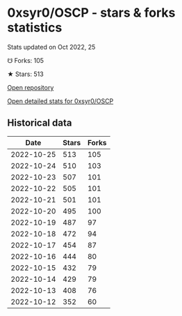 # 0xsyr0/OSCP - stars & forks statistics

Stats updated on Oct 2022, 25

☋ Forks: 105

★ Stars: 513

[Open repository](https://github.com/0xsyr0/OSCP)

[Open detailed stats for 0xsyr0/OSCP](https://reviewgithub.com/rep/0xsyr0/OSCP)

## Historical data
| Date | Stars | Forks |
|------|-------|-------|
| 2022-10-25 | 513 | 105 | 
| 2022-10-24 | 510 | 103 | 
| 2022-10-23 | 507 | 101 | 
| 2022-10-22 | 505 | 101 | 
| 2022-10-21 | 501 | 101 | 
| 2022-10-20 | 495 | 100 | 
| 2022-10-19 | 487 | 97 | 
| 2022-10-18 | 472 | 94 | 
| 2022-10-17 | 454 | 87 | 
| 2022-10-16 | 444 | 80 | 
| 2022-10-15 | 432 | 79 | 
| 2022-10-14 | 429 | 79 | 
| 2022-10-13 | 408 | 76 | 
| 2022-10-12 | 352 | 60 | 


